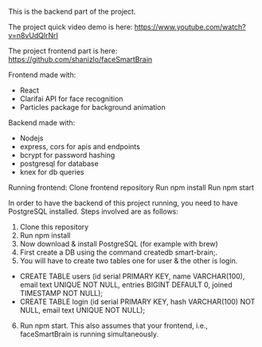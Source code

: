 This is the backend part of the project.

The project quick video demo is here: https://www.youtube.com/watch?v=n8vUdQlrNrI

The project frontend part is here: https://github.com/shanizlo/faceSmartBrain

Frontend made with:
* React
* Clarifai API for face recognition
* Particles package for background animation

Backend made with:
* Nodejs
* express, cors for apis and endpoints
* bcrypt for password hashing
* postgresql for database
* knex for db queries

Running frontend:
Clone frontend repository
Run npm install
Run npm start

In order to have the backend of this project running, you need to have PostgreSQL installed.
Steps involved are as follows:
1. Clone this repository
2. Run npm install
3. Now download & install PostgreSQL  (for example with brew)
4. First create a DB using the command createdb smart-brain;.
5. You will have to create two tables one for user & the other is login.
- CREATE TABLE users (id serial PRIMARY KEY, name VARCHAR(100), email text UNIQUE NOT NULL, entries BIGINT DEFAULT 0, joined TIMESTAMP NOT NULL);
- CREATE TABLE login (id serial PRIMARY KEY, hash VARCHAR(100) NOT NULL, email text UNIQUE NOT NULL);
6. Run npm start.
This also assumes that your frontend, i.e., faceSmartBrain is running simultaneously.
